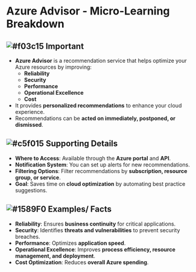 # Azure Advisor - Micro-Learning Breakdown

![#f03c15](https://placehold.co/15x15/f03c15/f03c15.png) **Important**
---
- **Azure Advisor** is a recommendation service that helps optimize your Azure resources by improving:
  - **Reliability**
  - **Security**
  - **Performance**
  - **Operational Excellence**
  - **Cost**
- It provides **personalized recommendations** to enhance your cloud experience.
- Recommendations can be **acted on immediately, postponed, or dismissed**.

![#c5f015](https://placehold.co/15x15/c5f015/c5f015.png) **Supporting Details**
---
- **Where to Access**: Available through the **Azure portal** and **API**.
- **Notification System**: You can set up alerts for new recommendations.
- **Filtering Options**: Filter recommendations by **subscription, resource group, or service**.
- **Goal**: Saves time on **cloud optimization** by automating best practice suggestions.

![#1589F0](https://placehold.co/15x15/1589F0/1589F0.png) **Examples/ Facts**
---
- **Reliability**: Ensures **business continuity** for critical applications.
- **Security**: Identifies **threats and vulnerabilities** to prevent security breaches.
- **Performance**: Optimizes **application speed**.
- **Operational Excellence**: Improves **process efficiency, resource management, and deployment**.
- **Cost Optimization**: Reduces **overall Azure spending**.


